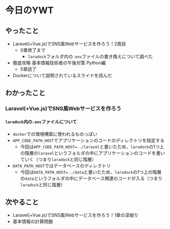 # 今日のYWT

## やったこと

- Laravel(+Vue.js)でSNS風Webサービスを作ろう！2周目
  - 0章修了まで
    - `laradock`フォルダ内の`.env`ファイルの書き換えについて調べた
- 徹底攻略 基本情報技術者の午後対策 Python編
  - 5章読了
- Dockerについて説明されているスライドを読んだ

## わかったこと

### Laravel(+Vue.js)でSNS風Webサービスを作ろう

#### `laradock`内の`.env`ファイルについて

- `docker`での環境構築に使われるものっぽい
- `APP_CODE_PATH_HOST`でアプリケーションのコードのディレクトリを指定する
  - 今回は`APP_CODE_PATH_HOST=../laravel`と書いたため、`laradock`の1つ上の階層の`laravel`というフォルダの中にアプリケーションのコードを書いていく（つまり`laradock`と同じ階層）
- `DATA_PATH_HOST`ではデータベースのディレクトリ
  - 今回は`DATA_PATH_HOST=../data`と書いたため、`laradock`の1つ上の階層の`data`というフォルダの中にデータベース関連のコードが入る（つまり`laradock`と同じ階層）

## 次やること

- Laravel(+Vue.js)でSNS風Webサービスを作ろう！1章の深堀り
- 基本情報の計算問題
